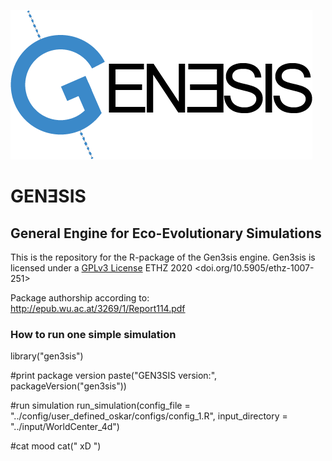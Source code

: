 ﻿![logo](logo.png)

# GENƎSIS

## General Engine for Eco-Evolutionary Simulations

This is the repository for the R-package of the Gen3sis engine.
Gen3sis is licensed under a [GPLv3 License](httpstldrlegal.comlicensegnu-general-public-license-v3-(gpl-3)) ETHZ 2020 <doi.org/10.5905/ethz-1007-251>

Package authorship according to: http://epub.wu.ac.at/3269/1/Report114.pdf

### How to run one simple simulation

library("gen3sis")

#print package version
paste("GEN3SIS version:", packageVersion("gen3sis"))

#run simulation
run_simulation(config_file = "../config/user_defined_oskar/configs/config_1.R", input_directory = "../input/WorldCenter_4d")

#cat mood
cat("  xD  ")

